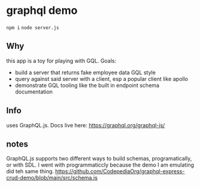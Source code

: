 # graphql demo

`npm i`
`node server.js`

## Why
this app is a toy for playing with GQL. Goals:

* build a server that returns fake employee data GQL style
* query against said server with a client, esp a popular client like apollo
* demonstrate GQL tooling like the built in endpoint schema documentation

## Info
uses GraphQL.js. Docs live here: https://graphql.org/graphql-js/

## notes
 GraphQL.js supports two different ways to build schemas, programatically, or with SDL.
 I went with programmaticcly because the demo I am emulating did teh same thing. https://github.com/CodepediaOrg/graphql-express-crud-demo/blob/main/src/schema.js

